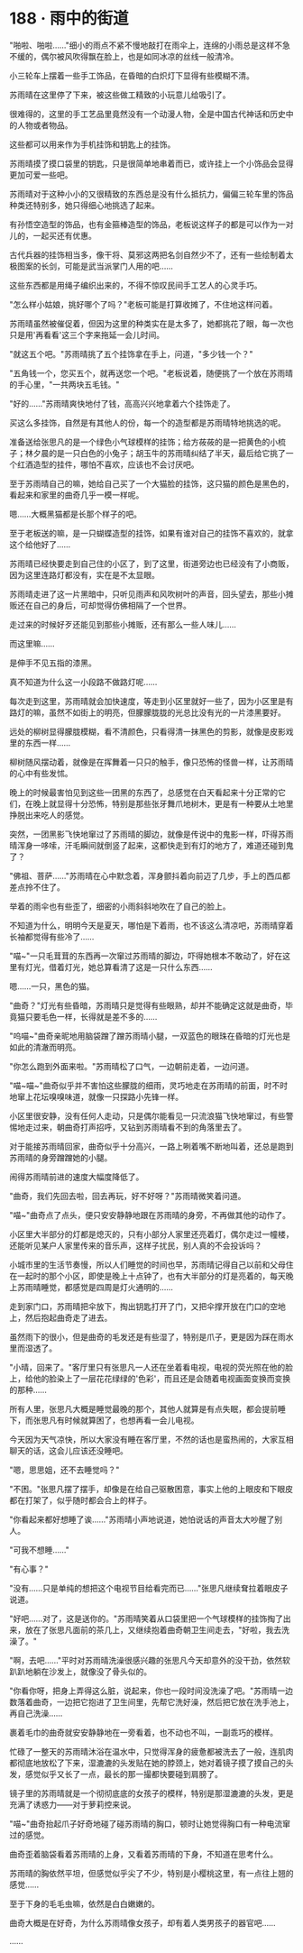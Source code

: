 <link rel="stylesheet" href="../styles/text.css" />
<h1>188 · 雨中的街道</h1>

"啪啦、啪啦……"细小的雨点不紧不慢地敲打在雨伞上，连绵的小雨总是这样不急不缓的，偶尔被风吹得飘在脸上，也是如同冰凉的丝线一般清冷。

小三轮车上摆着一些手工饰品，在昏暗的白炽灯下显得有些模糊不清。

苏雨晴在这里停了下来，被这些做工精致的小玩意儿给吸引了。

很难得的，这里的手工艺品里竟然没有一个动漫人物，全是中国古代神话和历史中的人物或者物品。

这些都可以用来作为手机挂饰和钥匙上的挂饰。

苏雨晴摸了摸口袋里的钥匙，只是很简单地串着而已，或许挂上一个小饰品会显得更加可爱一些吧。

苏雨晴对于这种小小的又很精致的东西总是没有什么抵抗力，偏偏三轮车里的饰品种类还特别多，她只得细心地挑选了起来。

有孙悟空造型的饰品，也有金箍棒造型的饰品，老板说这样子的都是可以作为一对儿的，一起买还有优惠。

古代兵器的挂饰相当多，像干将、莫邪这两把名剑自然少不了，还有一些绘制着太极图案的长剑，可能是武当派掌门人用的吧……

这些东西都是用绳子编织出来的，不得不惊叹民间手工艺人的心灵手巧。

"怎么样小姑娘，挑好哪个了吗？"老板可能是打算收摊了，不住地这样问着。

苏雨晴虽然被催促着，但因为这里的种类实在是太多了，她都挑花了眼，每一次也只是用'再看看'这三个字来拖延一会儿时间。

"就这五个吧。"苏雨晴挑了五个挂饰拿在手上，问道，"多少钱一个？"

"五角钱一个，您买五个，就再送您一个吧。"老板说着，随便挑了一个放在苏雨晴的手心里，"一共两块五毛钱。"

"好的……"苏雨晴爽快地付了钱，高高兴兴地拿着六个挂饰走了。

买这么多挂饰，自然是有其他人的份，每一个的造型都是苏雨晴特地挑选的呢。

准备送给张思凡的是一个绿色小气球模样的挂饰；给方莜莜的是一把黄色的小梳子；林夕晨的是一只白色的小兔子；胡玉牛的苏雨晴纠结了半天，最后给它挑了一个红酒造型的挂件，哪怕不喜欢，应该也不会讨厌吧。

至于苏雨晴自己的嘛，她给自己买了一个大猫脸的挂饰，这只猫的颜色是黑色的，看起来和家里的曲奇几乎一模一样呢。

嗯……大概黑猫都是长那个样子的吧。

至于老板送的嘛，是一只蝴蝶造型的挂饰，如果有谁对自己的挂饰不喜欢的，就拿这个给他好了……

苏雨晴已经快要走到自己住的小区了，到了这里，街道旁边也已经没有了小商贩，因为这里连路灯都没有，实在是不太显眼。

苏雨晴走进了这一片黑暗中，只听见雨声和风吹树叶的声音，回头望去，那些小摊贩还在自己的身后，可却觉得仿佛相隔了一个世界。

走过来的时候好歹还能见到那些小摊贩，还有那么一些人味儿……

而这里嘛……

是伸手不见五指的漆黑。

真不知道为什么这一小段路不做路灯呢……

每次走到这里，苏雨晴就会加快速度，等走到小区里就好一些了，因为小区里是有路灯的嘛，虽然不如街上的明亮，但朦朦胧胧的光总比没有光的一片漆黑要好。

远处的柳树显得朦胧模糊，看不清颜色，只看得清一抹黑色的剪影，就像是皮影戏里的东西一样……

柳树随风摆动着，就像是在挥舞着一只只的触手，像只恐怖的怪兽一样，让苏雨晴的心中有些发怵。

晚上的时候最害怕见到这些一团黑的东西了，总感觉在白天看起来十分正常的它们，在晚上就显得十分恐怖，特别是那些张牙舞爪地树木，更是有一种要从土地里挣脱出来吃人的感觉。

突然，一团黑影飞快地窜过了苏雨晴的脚边，就像是传说中的鬼影一样，吓得苏雨晴浑身一哆嗦，汗毛瞬间就倒竖了起来，这都快走到有灯的地方了，难道还碰到鬼了？

"佛祖、菩萨……"苏雨晴在心中默念着，浑身颤抖着向前迈了几步，手上的西瓜都差点拎不住了。

举着的雨伞也有些歪了，细密的小雨斜斜地吹在了自己的脸上。

不知道为什么，明明今天是夏天，哪怕是下着雨，也不该这么清凉吧，苏雨晴穿着长袖都觉得有些冷了……

"喵\~"一只毛茸茸的东西再一次窜过苏雨晴的脚边，吓得她根本不敢动了，好在这里有灯光，借着灯光，她总算看清了这是一只什么东西……

嗯……一只，黑色的猫。

"曲奇？"灯光有些昏暗，苏雨晴只是觉得有些眼熟，却并不能确定这就是曲奇，毕竟猫只要毛色一样，长得就是差不多的……

"呜喵\~"曲奇亲昵地用脑袋蹭了蹭苏雨晴小腿，一双蓝色的眼珠在昏暗的灯光也是如此的清澈而明亮。

"你怎么跑到外面来啦。"苏雨晴松了口气，一边朝前走着，一边问道。

"喵\~喵\~"曲奇似乎并不害怕这些朦胧的细雨，灵巧地走在苏雨晴的前面，时不时地窜上花坛嗅嗅味道，就像一只探路小先锋一样。

小区里很安静，没有任何人走动，只是偶尔能看见一只流浪猫飞快地窜过，有些警惕地走过来，朝曲奇打声招呼，又钻到苏雨晴看不到的角落里去了。

对于能接苏雨晴回家，曲奇似乎十分高兴，一路上咧着嘴不断地叫着，还总是跑到苏雨晴的身旁蹭蹭她的小腿。

闹得苏雨晴前进的速度大幅度降低了。

"曲奇，我们先回去啦，回去再玩，好不好呀？"苏雨晴微笑着问道。

"喵\~"曲奇点了点头，便只安安静静地跟在苏雨晴的身旁，不再做其他的动作了。

小区里大半部分的灯都是熄灭的，只有小部分人家里还亮着灯，偶尔走过一幢楼，还能听见某户人家里传来的音乐声，这样子扰民，别人真的不会投诉吗？

小城市里的生活节奏慢，所以人们睡觉的时间也早，苏雨晴记得自己以前和父母住在一起时的那个小区，即使是晚上十点钟了，也有大半部分的灯是亮着的，每天晚上苏雨晴睡觉，都感觉是四周是灯火通明的……

走到家门口，苏雨晴把伞放下，掏出钥匙打开了门，又把伞撑开放在门口的空地上，然后抱起曲奇走了进去。

虽然雨下的很小，但是曲奇的毛发还是有些湿了，特别是爪子，更是因为踩在雨水里而湿透了。

"小晴，回来了。"客厅里只有张思凡一人还在坐着看电视，电视的荧光照在他的脸上，给他的脸染上了一层花花绿绿的'色彩'，而且还是会随着电视画面变换而变换的那种……

所有人里，张思凡大概是睡觉最晚的那个，其他人就算是有点失眠，都会提前睡下，而张思凡有时候就算困了，也想再看一会儿电视。

今天因为天气凉快，所以大家没有睡在客厅里，不然的话也是蛮热闹的，大家互相聊天的话，这会儿应该还没睡吧。

"嗯，思思姐，还不去睡觉吗？"

"不困。"张思凡摆了摆手，却像是在给自己驱散困意，事实上他的上眼皮和下眼皮都在打架了，似乎随时都会合上的样子。

"你看起来都好想睡了诶……"苏雨晴小声地说道，她怕说话的声音太大吵醒了别人。

"可我不想睡……"

"有心事？"

"没有……只是单纯的想把这个电视节目给看完而已……"张思凡继续耷拉着眼皮子说道。

"好吧……对了，这是送你的。"苏雨晴笑着从口袋里把一个气球模样的挂饰掏了出来，放在了张思凡面前的茶几上，又继续抱着曲奇朝卫生间走去，"好啦，我去洗澡了。"

"啊，去吧……"平时对苏雨晴洗澡很感兴趣的张思凡今天却意外的没干劲，依然软趴趴地躺在沙发上，就像没了骨头似的。

"你看你呀，把身上弄得这么脏，说起来，你也一段时间没洗澡了吧。"苏雨晴一边数落着曲奇，一边把它抱进了卫生间里，先帮它洗好澡，然后把它放在洗手池上，再自己洗澡……

裹着毛巾的曲奇就安安静静地在一旁看着，也不动也不叫，一副乖巧的模样。

忙碌了一整天的苏雨晴沐浴在温水中，只觉得浑身的疲惫都被洗去了一般，连肌肉都彻底地放松了下来，湿漉漉的头发贴在她的脖颈上，她对着镜子摸了摸自己的头发，感觉似乎又长了一点，最长的那一撮都快要碰到肩膀了。

镜子里的苏雨晴就是一个彻彻底底的女孩子的模样，特别是那湿漉漉的头发，更是充满了诱惑力——对于萝莉控来说。

"喵\~"曲奇抬起爪子好奇地碰了碰苏雨晴的胸口，顿时让她觉得胸口有一种电流窜过的感觉。

曲奇歪着脑袋看着苏雨晴的上身，又看着苏雨晴的下身，不知道在思考什么。

苏雨晴的胸依然平坦，但感觉似乎尖了不少，特别是小樱桃这里，有一点往上翘的感觉……

至于下身的毛毛虫嘛，依然是白白嫩嫩的。

曲奇大概是在好奇，为什么苏雨晴像女孩子，却有着人类男孩子的器官吧……

……
